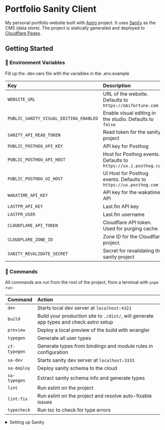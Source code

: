 # Portfolio Sanity Client

My personal portfolio website built with [Astro](https://astro.build/) project. It uses [Sanity](https://www.sanity.io/) as the CMS (data store). The project is statically generated and deployed to [Cloudflare Pages](https://pages.cloudflare.com/).

## Getting Started

### 🤫 Environment Variables

Fill up the .dev.vars file with the variables in the .env.example

| Key                                    | Description                                                      |
| :------------------------------------- | :--------------------------------------------------------------- |
| `WEBSITE_URL`                          | URL of the website. Defaults to `https://obifortune.com`         |
| `PUBLIC_SANITY_VISUAL_EDITING_ENABLED` | Enable visual editing in the studio. Defaults to `false`         |
| `SANITY_API_READ_TOKEN`                | Read token for the sanity project                                |
| `PUBLIC_POSTHOG_API_KEY`               | API key for Posthog                                              |
| `PUBLIC_POSTHOG_API_HOST`              | Host for Posthog events. Defaults to `https://us.i.posthog.com`  |
| `PUBLIC_POSTHOG_UI_HOST`               | UI Host for Posthog events. Defaults to `https://us.posthog.com` |
| `WAKATIME_API_KEY`                     | API key for the wakatime API                                     |
| `LASTFM_API_KEY`                       | Last.fm API key                                                  |
| `LASTFM_USER`                          | Last.fm username                                                 |
| `CLOUDFLARE_API_TOKEN`                 | Cloudflare API token. Used for purging cache.                    |
| `CLOUDFLARE_ZONE_ID`                   | Zone ID for the Cloudflare project.                              |
| `SANITY_REVALIDATE_SECRET`             | Secret for revalidating the sanity project                       |

### 🧞 Commands

All commands are run from the root of the project, from a terminal with `pnpm run`:

| Command      | Action                                                                                 |
| :----------- | :------------------------------------------------------------------------------------- |
| `dev`        | Starts local dev server at `localhost:4321`                                            |
| `build`      | Build your production site to `./dist/`, will generate app types and check astro setup |
| `preview`    | Deploy a local preview of the build with wrangler                                      |
| `typegen`    | Generate all user types                                                                |
| `cf-typegen` | Generate types from bindings and module rules in configuration                         |
| `sa-dev`     | Starts sanity dev server at `localhost:3333`                                           |
| `sa-deploy`  | Deploy sanity schema to the cloud                                                      |
| `sa-typegen` | Extract sanity schema info and generate types                                          |
| `lint`       | Run eslint on the project                                                              |
| `lint:fix`   | Run eslint on the project and resolve auto-fixable issues                              |
| `typecheck`  | Run tsc to check for type errors                                                       |

<details>
<summary>Setting up Sanity</summary>

### Setting up the sanity project

You need to create a sanity project to work with this portfolio. This can be done by running this in the root of the app

```bash
pnpm create sanity@latest
```

This will prompt you to do a few things

1. Login to your sanity
1. Create a new project
1. Don't add configuration files (this has already been done for you)
1. Select `clean project with no predefined schemas`. You can delete the newly created sanity changes
1. Go to the [Sanity dashboard](https://www.sanity.io/manage) and select your project to view your project ID and other details

</details>
